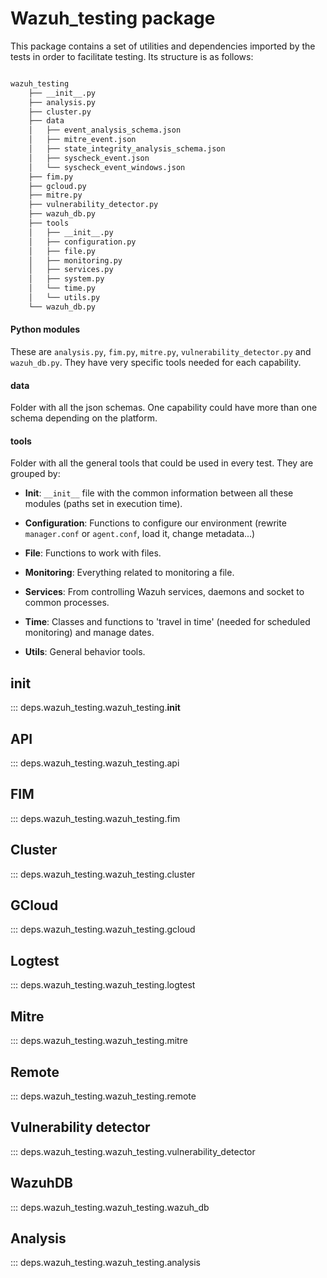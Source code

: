 
# Wazuh_testing package

This package contains a set of utilities and dependencies imported by the tests in order to facilitate testing. Its
structure is as follows:

```bash

wazuh_testing
    ├── __init__.py
    ├── analysis.py
    ├── cluster.py
    ├── data
    │   ├── event_analysis_schema.json
    │   ├── mitre_event.json
    │   ├── state_integrity_analysis_schema.json
    │   ├── syscheck_event.json
    │   └── syscheck_event_windows.json
    ├── fim.py
    ├── gcloud.py
    ├── mitre.py
    ├── vulnerability_detector.py
    ├── wazuh_db.py
    ├── tools
    │   ├── __init__.py
    │   ├── configuration.py
    │   ├── file.py
    │   ├── monitoring.py
    │   ├── services.py
    │   ├── system.py
    │   └── time.py
    │   └── utils.py
    └── wazuh_db.py
```

#### Python modules

These are `analysis.py`, `fim.py`, `mitre.py`, `vulnerability_detector.py` and `wazuh_db.py`. They have very specific
tools needed for each capability.

#### data

Folder with all the json schemas. One capability could have more than one schema depending on the platform.

#### tools

Folder with all the general tools that could be used in every test. They are grouped by:

- **Init**: `__init__` file with the common information between all these modules (paths set in execution time).

- **Configuration**:  Functions to configure our environment (rewrite `manager.conf` or `agent.conf`, load it, change metadata...)

- **File**: Functions to work with files.

- **Monitoring**: Everything related to monitoring a file.

- **Services**: From controlling Wazuh services, daemons and socket to common processes.

- **Time**: Classes and functions to 'travel in time' (needed for scheduled monitoring) and manage dates.

- **Utils**: General behavior tools.


## __init__

::: deps.wazuh_testing.wazuh_testing.__init__


## API

::: deps.wazuh_testing.wazuh_testing.api

## FIM

::: deps.wazuh_testing.wazuh_testing.fim

## Cluster

::: deps.wazuh_testing.wazuh_testing.cluster

## GCloud

::: deps.wazuh_testing.wazuh_testing.gcloud

## Logtest

::: deps.wazuh_testing.wazuh_testing.logtest

## Mitre

::: deps.wazuh_testing.wazuh_testing.mitre

## Remote

::: deps.wazuh_testing.wazuh_testing.remote

## Vulnerability detector

::: deps.wazuh_testing.wazuh_testing.vulnerability_detector

## WazuhDB

::: deps.wazuh_testing.wazuh_testing.wazuh_db

## Analysis

::: deps.wazuh_testing.wazuh_testing.analysis